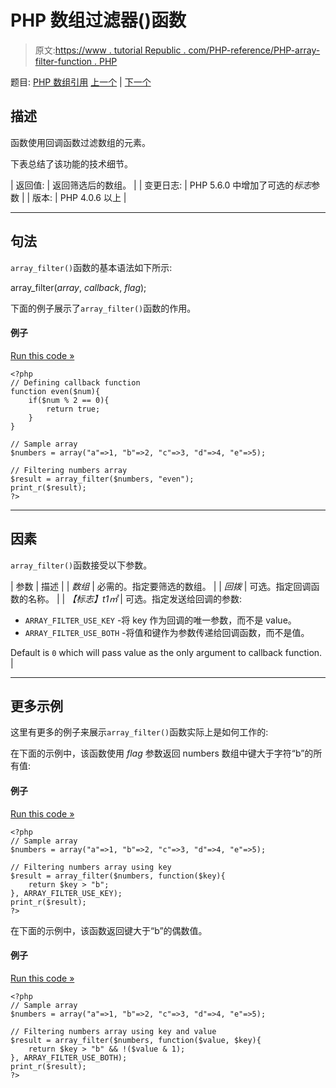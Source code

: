# PHP 数组过滤器()函数

> 原文:[https://www . tutorial Republic . com/PHP-reference/PHP-array-filter-function . PHP](https://www.tutorialrepublic.com/php-reference/php-array-filter-function.php)

题目: [PHP 数组引用](php-array-functions.php) [上一个](php-array-fill-keys-function.php) | [下一个](php-array-flip-function.php)

## 描述

函数使用回调函数过滤数组的元素。

下表总结了该功能的技术细节。

| 返回值: | 返回筛选后的数组。 |
| 变更日志: | PHP 5.6.0 中增加了可选的*标志*参数 |
| 版本: | PHP 4.0.6 以上 |

* * *

## 句法

`array_filter()`函数的基本语法如下所示:

array_filter(*array*, *callback*, *flag*);

下面的例子展示了`array_filter()`函数的作用。

#### 例子

[Run this code »](../codelab.php?topic=php&file=filter-the-values-of-an-array "Run this code to view the output")

```
<?php
// Defining callback function
function even($num){
    if($num % 2 == 0){
        return true;
    }
}

// Sample array
$numbers = array("a"=>1, "b"=>2, "c"=>3, "d"=>4, "e"=>5);

// Filtering numbers array
$result = array_filter($numbers, "even");
print_r($result);
?>
```

* * *

## 因素

`array_filter()`函数接受以下参数。

| 参数 | 描述 |
| *数组* | 必需的。指定要筛选的数组。 |
| *回拨* | 可选。指定回调函数的名称。 |
| *【标志】t1㎡* | 可选。指定发送给回调的参数:

*   `ARRAY_FILTER_USE_KEY` -将 key 作为回调的唯一参数，而不是 value。
*   `ARRAY_FILTER_USE_BOTH` -将值和键作为参数传递给回调函数，而不是值。

Default is `0` which will pass value as the only argument to callback function. |

* * *

## 更多示例

这里有更多的例子来展示`array_filter()`函数实际上是如何工作的:

在下面的示例中，该函数使用 *flag* 参数返回 numbers 数组中键大于字符“b”的所有值:

#### 例子

[Run this code »](../codelab.php?topic=php&file=filter-the-values-of-an-array-using-keys "Run this code to view the output")

```
<?php
// Sample array
$numbers = array("a"=>1, "b"=>2, "c"=>3, "d"=>4, "e"=>5);

// Filtering numbers array using key
$result = array_filter($numbers, function($key){
    return $key > "b";
}, ARRAY_FILTER_USE_KEY);
print_r($result);
?>
```

在下面的示例中，该函数返回键大于“b”的偶数值。

#### 例子

[Run this code »](../codelab.php?topic=php&file=filter-the-values-of-an-array-using-both-keys-and-values "Run this code to view the output")

```
<?php
// Sample array
$numbers = array("a"=>1, "b"=>2, "c"=>3, "d"=>4, "e"=>5);

// Filtering numbers array using key and value
$result = array_filter($numbers, function($value, $key){
    return $key > "b" && !($value & 1);
}, ARRAY_FILTER_USE_BOTH);
print_r($result);
?>
```